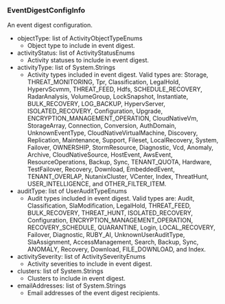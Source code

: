 ### EventDigestConfigInfo
An event digest configuration.

- objectType: list of ActivityObjectTypeEnums
  - Object type to include in event digest.
- activityStatus: list of ActivityStatusEnums
  - Activity statuses to include in event digest.
- activityType: list of System.Strings
  - Activity types included in event digest. Valid types are: Storage, THREAT_MONITORING, Tpr, Classification, LegalHold, HypervScvmm, THREAT_FEED, Hdfs, SCHEDULE_RECOVERY, RadarAnalysis, VolumeGroup, LockSnapshot, Instantiate, BULK_RECOVERY, LOG_BACKUP, HypervServer, ISOLATED_RECOVERY, Configuration, Upgrade, ENCRYPTION_MANAGEMENT_OPERATION, CloudNativeVm, StorageArray, Connection, Conversion, AuthDomain, UnknownEventType, CloudNativeVirtualMachine, Discovery, Replication, Maintenance, Support, Fileset, LocalRecovery, System, Failover, OWNERSHIP, StormResource, Diagnostic, Vcd, Anomaly, Archive, CloudNativeSource, HostEvent, AwsEvent, ResourceOperations, Backup, Sync, TENANT_QUOTA, Hardware, TestFailover, Recovery, Download, EmbeddedEvent, TENANT_OVERLAP, NutanixCluster, VCenter, Index, ThreatHunt, USER_INTELLIGENCE, and OTHER_FILTER_ITEM.
- auditType: list of UserAuditTypeEnums
  - Audit types included in event digest. Valid types are: Audit, Classification, SlaModification, LegalHold, THREAT_FEED, BULK_RECOVERY, THREAT_HUNT, ISOLATED_RECOVERY, Configuration, ENCRYPTION_MANAGEMENT_OPERATION, RECOVERY_SCHEDULE, QUARANTINE, Login, LOCAL_RECOVERY, Failover, Diagnostic, RUBY_AI, UnknownUserAuditType, SlaAssignment, AccessManagement, Search, Backup, Sync, ANOMALY, Recovery, Download, FILE_DOWNLOAD, and Index.
- activitySeverity: list of ActivitySeverityEnums
  - Activity severities to include in event digest.
- clusters: list of System.Strings
  - Clusters to include in event digest.
- emailAddresses: list of System.Strings
  - Email addresses of the event digest recipients.
